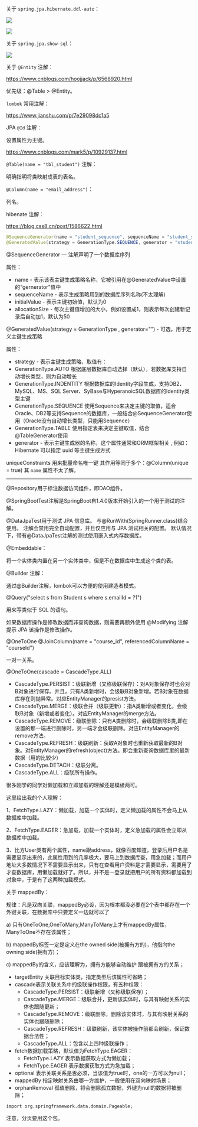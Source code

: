 关于 `spring.jpa.hibernate.ddl-auto`：

![](https://i.imgur.com/TkmJ0UA.png)

![](https://i.imgur.com/V1uEjyH.png)

关于 `spring.jpa.show-sql`：

![](https://i.imgur.com/h08D7GG.png)

关于 `@Entity` 注解：

<https://www.cnblogs.com/hoojjack/p/6568920.html>

优先级：@Table > @Entity。


`lombok` 常用注解：

<https://www.jianshu.com/p/7e29098dc1a5>

JPA `@Id` 注解：

设置属性为主键。

<https://www.cnblogs.com/mark5/p/10929137.html>

`@Table(name = "tbl_student")` 注解：

明确指明将类映射成表的表名。

`@Column(name = "email_address")`：

列名。

hibenate 注解：

<https://blog.css8.cn/post/1586622.html>

```java
@SequenceGenerator(name = "student_sequence", sequenceName = "student_sequence", allocationSize = 1)
@GeneratedValue(strategy = GenerationType.SEQUENCE, generator = "student_sequence")
```

@SequenceGenerator — 注解声明了一个数据库序列

属性：
- name - 表示该表主键生成策略名称，它被引用在@GeneratedValue中设置的“gernerator”值中
- sequenceName - 表示生成策略用到的数据库序列名称(不太理解)
- initialValue - 表示主键初始值，默认为0
- allocationSize - 每次主键值增加的大小，例如设置成1，则表示每次创建新记录后自动加1，默认为50

@GeneratedValue(strategy = GenerationType , generator="") - 可选，用于定义主键生成策略

属性：
- strategy - 表示主键生成策略，取值有：
- GenerationType.AUTO 根据底层数据库自动选择（默认），若数据库支持自动增长类型，则为自动增长
- GenerationType.INDENTITY 根据数据库的Identity字段生成，支持DB2、MySQL、MS、SQL Server、SyBase与HyperanoicSQL数据库的Identity类型主键
- GenerationType.SEQUENCE 使用Sequence来决定主键的取值，适合Oracle、DB2等支持Sequence的数据库，一般结合@SequenceGenerator使用（Oracle没有自动增长类型，只能用Sequence）
- GenerationType.TABLE  使用指定表来决定主键取值，结合@TableGenerator使用
- generator - 表示主键生成器的名称，这个属性通常和ORM框架相关 , 例如：Hibernate 可以指定 uuid 等主键生成方式

uniqueConstraints 用来批量命名唯一键 
其作用等同于多个：@Column(unique = true)
其 `name` 属性不太了解。

---

@Repository用于标注数据访问组件，即DAO组件。

@SpringBootTest注解是SpringBoot自1.4.0版本开始引入的一个用于测试的注解。

@DataJpaTest用于测试 JPA 信息库。 与@RunWith(SpringRunner.class)结合使用。 注解会禁用完全自动配置，并且仅应用与 JPA 测试相关的配置。 默认情况下，带有@DataJpaTest注解的测试使用嵌入式内存数据库。

@Embeddable：

将一个实体类内置在另一个实体类中，但是不在数据库中生成这个类的表。

@Builder 注解：

通过@Builder注解，lombok可以方便的使用建造者模式。

@Query("select s from Student s where s.emailId = ?1")

用来写类似于 SQL 的语句。

如果数据库操作是修改数据而非查询数据，则需要再额外使用 @Modifying 注解提示 JPA 该操作是修改操作。

@OneToOne
@JoinColumn(name = "course_id", referencedColumnName = "courseId")

一对一关系。

@OneToOne(cascade = CascadeType.ALL)

- CascadeType.PERSIST：级联新增（又称级联保存）：对A对象保存时也会对B对象进行保存。并且，只有A类新增时，会级联B对象新增。若B对象在数据库存在则抛异常。对应EntityManager的presist方法。
- CascadeType.MERGE：级联合并（级联更新）：指A类新增或者变化，会级联B对象（新增或者变化）。对应EntityManager的merge方法。
- CascadeType.REMOVE：级联删除：只有A类删除时，会级联删除B类,即在设置的那一端进行删除时，另一端才会级联删除。对应EntityManager的remove方法。
- CascadeType.REFRESH：级联刷新：获取A对象时也重新获取最新的B对象。对EntityManager的refresh(object)方法。即会重新查询数据库里的最新数据（用的比较少）
- CascadeType.DETACH：级联分离。
- CascadeType.ALL：级联所有操作。

很多刚学的同学对懒加载和立即加载的理解还是模棱两可。

这里给出我的个人理解：

1、FetchType.LAZY：懒加载，加载一个实体时，定义懒加载的属性不会马上从数据库中加载。

2、FetchType.EAGER：急加载，加载一个实体时，定义急加载的属性会立即从数据库中加载。

3、比方User类有两个属性，name跟address，就像百度知道，登录后用户名是需要显示出来的，此属性用到的几率极大，要马上到数据库查，用急加载；而用户地址大多数情况下不需要显示出来，只有在查看用户资料是才需要显示，需要用了才查数据库，用懒加载就好了。所以，并不是一登录就把用户的所有资料都加载到对象中，于是有了这两种加载模式。

关于 mappedBy：

规律：凡是双向关联，mappedBy必设，因为根本都没必要在2个表中都存在一个外键关联，在数据库中只要定义一边就可以了

a) 只有OneToOne,OneToMany,ManyToMany上才有mappedBy属性，ManyToOne不存在该属性； 

b) mappedBy标签一定是定义在the owned side(被拥有方的)，他指向the owning side(拥有方)；

c) mappedBy的含义，应该理解为，拥有方能够自动维护 跟被拥有方的关系； 

- targetEntity 关联目标实体类，指定类型后该属性可省略；
- cascade表示关联关系中的级联操作权限，有五种权限：
    - CascadeType.PERSIST：级联新增（又称级联保存）；
    - CascadeType.MERGE：级联合并，更新该实体时，与其有映射关系的实体也跟随更新；
    - CascadeType.REMOVE：级联删除，删除该实体时，与其有映射关系的实体也跟随删除；
    - CascadeType.REFRESH：级联刷新，该实体被操作前都会刷新，保证数据合法性；
    - CascadeType.ALL：包含以上四种级联操作；
- fetch数据加载策略，默认值为FetchType.EAGER：
    - FetchType.LAZY 表示数据获取方式为懒加载；
    - FetchType.EAGER 表示数据获取方式为急加载；
- optional 表示关联关系是否必须，当该值为true时，one的一方可以为null；
- mappedBy 指定映射关系由哪一方维护，一般使用在双向映射场景；
- orphanRemoval 孤值删除，将会删除孤立数据，外键为null的数据将被删除；

`import org.springframework.data.domain.Pageable;`

注意，分页要用这个包。